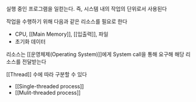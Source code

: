
실행 중인 프로그램을 일컫는다. 즉, 시스템 내의 작업의 단위로서 사용된다

작업을 수행하기 위해 다음과 같은 리소스를 필요로 한다
+ CPU, [[Main Memory]], [[입출력]], 파일
+ 초기화 데이터

리소스는 [[운영체제(Operating System)]]에게 System call을 통해 요구해 해당 리소스를 전달받는다


[[Thread]] 수에 따라 구분할 수 있다
+ [[Single-threaded process]]
+ [[Mulit-threaded process]]